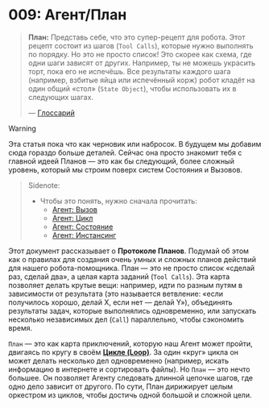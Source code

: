# 009: Агент/План

> **План:** Представь себе, что это супер-рецепт для робота. Этот рецепт состоит из шагов (`Tool Calls`), которые нужно выполнять по порядку. Но это не просто список! Это скорее как схема, где одни шаги зависят от других. Например, ты не можешь украсить торт, пока его не испечёшь. Все результаты каждого шага (например, взбитые яйца или испечённый корж) робот кладёт на один общий «стол» (`State Object`), чтобы использовать их в следующих шагах.
>
> — [Глоссарий](./000_glossary.md)

> [!WARNING]
> Эта статья пока что как черновик или набросок. В будущем мы добавим сюда гораздо больше деталей. Сейчас она просто знакомит тебя с главной идеей Планов — это как бы следующий, более сложный уровень, который мы строим поверх систем Состояния и Вызовов.

> Sidenote:
>
> - Чтобы это понять, нужно сначала прочитать:
>   - [Агент: Вызов](./003_agent_call.md)
>   - [Агент: Цикл](./004_agent_loop.md)
>   - [Агент: Состояние](./07_agent_state.md)
>   - [Агент: Инстансинг](./08_agent_instancing.md)

Этот документ рассказывает о **Протоколе Планов**. Подумай об этом как о правилах для создания очень умных и сложных планов действий для нашего робота-помощника. План — это не просто список «сделай раз, сделай два», а целая карта заданий (`Tool Calls`). Эта карта позволяет делать крутые вещи: например, идти по разным путям в зависимости от результата (это называется ветвление: «если получилось хорошо, делай X, если нет — делай Y»), объединять результаты задач, которые выполнялись одновременно, или запускать несколько независимых дел (`Call`) параллельно, чтобы сэкономить время.

`План` — это как карта приключений, которую наш Агент может пройти, двигаясь по кругу в своём **[Цикле (Loop)](./004_agent_loop.md)**. За один «круг» цикла он может делать несколько дел одновременно (например, искать информацию в интернете и сортировать файлы). Но `План` — это нечто большее. Он позволяет Агенту следовать длинной цепочке шагов, где одно дело зависит от другого. По сути, План дирижирует целым оркестром из циклов, чтобы достичь одной большой и сложной цели.